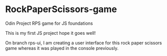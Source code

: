 # RockPaperScissors-game
Odin Project RPS game for JS foundations

This is my first JS project hope it goes well!

On branch rps-ui, I am creating a user interface for this rock paper scissors game whereas it was played in the console previously.